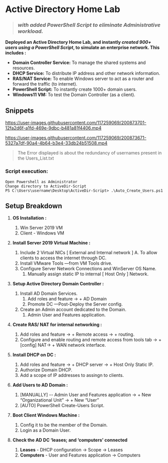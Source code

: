 # Active Directory Home Lab 
> ### *with added PowerShell Script to eliminate Administrative workload.*
**Deployed an Active Directory Home Lab, and instantly _created 900+ users using a PowerShell Script_, to simulate an enterprise network. This includes :**
 - **Domain Controller Service:** To manage the shared systems and resources.
 - **DHCP Service:** To distribute IP address and other network information.
 - **RAS/NAT Service:** To enable Windows server to act as a router and forward the traffic (to internet).
 - **PowerShell Script:** To instantly create 1000+ domain users.
 - **Windows11 VM:** To test the Domain Controller (as a client).

## Snippets
https://user-images.githubusercontent.com/117259069/200873701-12fa2d6f-a1fd-469e-9dbc-b481a81f4406.mp4

https://user-images.githubusercontent.com/117259069/200873671-5327a7df-90a4-4b64-b3e4-33db24b51508.mp4
> The Error displayed is about the redundancy of usernames present in the Users_List.txt

### Script execution:
```
Open Powershell as Administrator
Change directory to ActiveDir-Script
PS C:\Users\username\Desktop\ActiveDir-Script> .\Auto_Create_Users.ps1
```

## Setup Breakdown
1. **OS Installation :**
    1. Win Server 2019 VM 
    2. Client - Windows VM 
    
    
2. **Install Server 2019 Virtual Machine :**
    1. Include 2 Virtual NICs [ External and Internal network ] 
      A. To allow clients to access the internet through DC.
    2. Install VMware Tools —from VM Tools drive.
    3. Configure Server Network Connections and WinServer OS Name.
        1. Manually assign static IP to internal [ Host Only ] Network.
        
    
3. **Setup Active Directory Domain Controller :**
    1. Install AD Domain Services. 
        1. Add roles and feature → + AD Domain 
        2. Promote DC —Post-Deploy the Server config.
    2. Create an Admin account dedicated to the Domain.
        1. Admin User and Features application.
        
    
4. **Create RAS/ NAT for internal networking :**
    1. Add roles and feature → + Remote access → + routing.
    2. Configure and enable routing and remote access from tools tab → + [config] NAT→ + WAN network interface.
    
    
5. **Install DHCP on DC :**
    1. Add roles and feature → + DHCP server → + Host Only Static IP.
    2. Authorize Domain DHCP.
    3. Add a scope of IP addresses to assingn to clients.
    
    
6. **Add Users to AD Domain :**
    1. [MANUALLY] -- Admin User and Features application → + New “Organizational Unit” → + New “User”
    2. [AUTO] PowerShell Create-Users Script.
    
    
7. **Boot Client Windows Machine :**
    1. Config it to be the member of the Domain.
    2. Login as a Domain User.
    
    
8. **Check the AD DC ‘leases; and ‘computers’ connected** 
    1. **Leases** - DHCP configuration → Scope → Leases
    2. **Computers** - User and Features application → Computers
    




